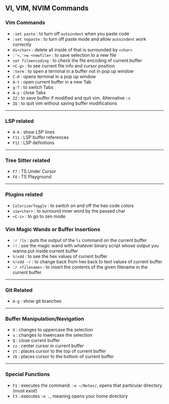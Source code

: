 ## VI, VIM, NVIM Commands

### Vim Commands

- `:set paste` : to turn off `autoindent` when you paste code
- `:set nopaste` : to turn off paste mode and allow `autoindent` work correctly
- `di<char>` : delete all inside of that is surrounded by `<char>`
- `:'<,'>w <newfile>` : to save selection to a new file
- `set fileencoding` : to check the file encoding of current buffer
- `<C-g>` : to see current file info and cursor position
- `:term` : to open a terminal in a buffer not in pop up window
- `C-0` : opens terminal in a pop up window
- `A-t` : open current buffer in a new Tab
- `g-T` : to switch Tabs
- `A-y` : close Tabs
- `ZZ` : to save buffer if modified and quit vim. Alternative `:x`
- `ZQ` : to quit vim without saving buffer modifications

---

### LSP related

- `A-k` : show LSP lines
- `F11` : LSP buffer references
- `F12` : LSP definitions

---

### Tree Sitter related

- `F7` : TS Under Cursor
- `F8` : TS Playground

---

### Plugins related

- `ColorizerToggle` : to switch on and off the hex code colors
- `siw<char>` : to surround inner word by the passed char
- `<C-z>` : to go to zen mode

### Vim Magic Wands or Buffer Insertions

- `:r !ls` : puts the output of the `ls` command on the current buffer
- `!!` : use the magic wand with whatever binary script whose output you wanna put inside current buffer
- `%!xdd` : to see the hex values of current buffer
- `%!xdd -r` : to change back from hex back to text values of current buffer
- `:r <filename>` : to insert the contents of the given filename in the current buffer

---


### Git Related

- `A-g` : show git branches

---

### Buffer Manipulation/Navigation

- `U` : changes to uppercase the selection
- `u` : changes to lowercase the selection
- `Q` : close current buffer
- `zz` : center cursor in current buffer
- `zt` : places cursor to the top of current buffer
- `zb` : places cursor to the bottom of current buffer

---

### Special Functions

- `F1` : executes the command: `:e ~/Notes/`, opens that particular directory (must exist)
- `F3` : executes `:e .`, meaning opens your home directory
